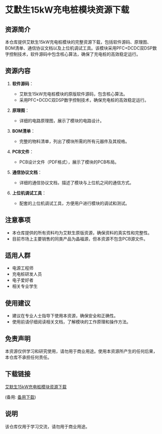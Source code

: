 # 艾默生15kW充电桩模块资源下载

## 资源简介

本仓库提供艾默生15kW充电桩模块的完整资源下载，包括软件源码、原理图、BOM清单、通信协议文档以及上位机调试工具。该模块采用PFC+DCDC双DSP数字控制技术，软件源码中包含核心算法，确保了充电桩的高效稳定运行。

## 资源内容

1. **软件源码**：
   - 艾默生15kW充电桩模块的原版软件源码，包含核心算法。
   - 采用PFC+DCDC双DSP数字控制技术，确保充电桩的高效稳定运行。

2. **原理图**：
   - 详细的电路原理图，展示了模块的电路设计。

3. **BOM清单**：
   - 完整的物料清单，列出了模块所需的所有元器件及其规格。

4. **PCB文件**：
   - PCB设计文件（PDF格式），展示了模块的PCB布局。

5. **通信协议文档**：
   - 详细的通信协议文档，描述了模块与上位机之间的通信方式。

6. **上位机调试工具**：
   - 配套的上位机调试工具，方便用户进行模块的调试和测试。

## 注意事项

- 本仓库提供的所有资料均为艾默生原版资源，确保资料的真实性和完整性。
- 目前市场上主要销售的同类产品为晶福源，但本资源不包含PCB源文件。

## 适用人群

- 电源工程师
- 充电桩研发人员
- 电子爱好者
- 相关专业学生

## 使用建议

- 建议在专业人士指导下使用本资源，确保安全和正确性。
- 使用前请仔细阅读相关文档，了解模块的工作原理和操作方法。

## 免责声明

本资源仅供学习和研究使用，请勿用于商业用途。使用本资源所产生的任何后果，本仓库不承担任何责任。

## 下载链接
[艾默生15kW充电桩模块资源下载](https://pan.quark.cn/s/34edefba01da) 

(备用: [备用下载](https://pan.baidu.com/s/1kxVaSIgA081OEJbouaRO7w?pwd=1234))

## 说明

该仓库仅用于学习交流，请勿用于商业用途。
